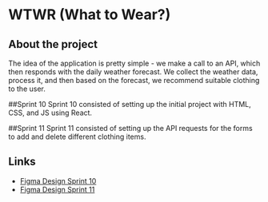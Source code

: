 # WTWR (What to Wear?)

## About the project

The idea of the application is pretty simple - we make a call to an API, which then responds with the daily weather forecast. We collect the weather data, process it, and then based on the forecast, we recommend suitable clothing to the user.

##Sprint 10
Sprint 10 consisted of setting up the initial project with HTML, CSS, and JS using React.

##Sprint 11
Sprint 11 consisted of setting up the API requests for the forms to add and delete different clothing items.

## Links

- [Figma Design Sprint 10](https://www.figma.com/file/DTojSwldenF9UPKQZd6RRb/Sprint-10%3A-WTWR)
- [Figma Design Sprint 11](https://www.figma.com/design/dQLJwEKasIdspciJAJrCaf/Sprint-11_-WTWR?node-id=311-433&p=f&t=bcXgaMKmJQVYo6Ia-0)
